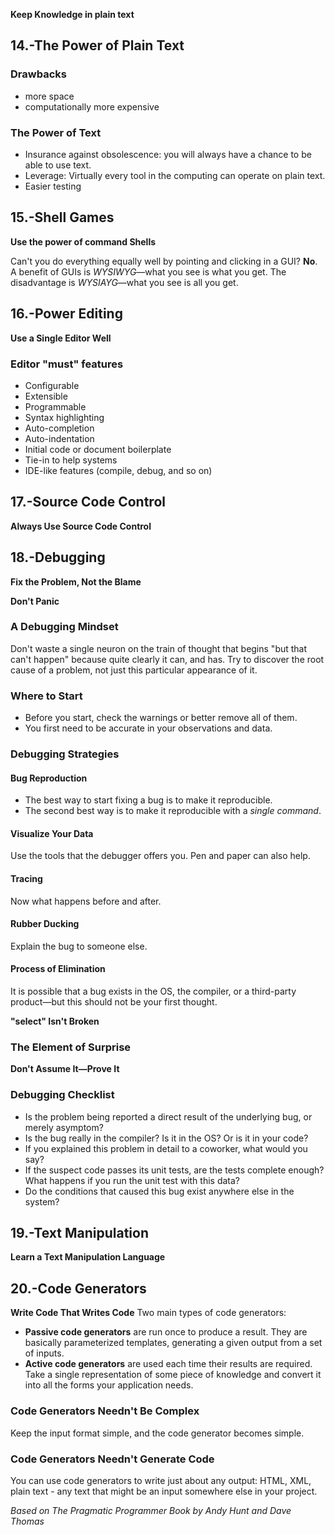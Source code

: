 **Keep Knowledge in plain text**

## 14.-The Power of Plain Text

### Drawbacks

- more space
- computationally more expensive

### The Power of Text

- Insurance against obsolescence: you will always have a chance to be able to use text.
- Leverage: Virtually every tool in the computing can operate on plain text.
- Easier testing

## 15.-Shell Games

**Use the power of command Shells**

Can't you do everything equally well by pointing and clicking in a GUI?
**No**. A benefit of GUIs is _WYSIWYG_—what you see is what you get. The disadvantage is _WYSIAYG_—what you see is all you get.

## 16.-Power Editing

**Use a Single Editor Well**

### Editor "must" features

- Configurable
- Extensible
- Programmable
- Syntax highlighting
- Auto-completion
- Auto-indentation
- Initial code or document boilerplate
- Tie-in to help systems
- IDE-like features (compile, debug, and so on)

## 17.-Source Code Control

**Always Use Source Code Control**

## 18.-Debugging

**Fix the Problem, Not the Blame**

**Don't Panic**

### A Debugging Mindset

Don't waste a single neuron on the train of thought that begins "but that can't happen" because quite clearly it can, and has.
Try to discover the root cause of a problem, not just this particular appearance of it.

### Where to Start

- Before you start, check the warnings or better remove all of them.
- You first need to be accurate in your observations and data.

### Debugging Strategies

#### Bug Reproduction

- The best way to start fixing a bug is to make it reproducible.
- The second best way is to make it reproducible with a _single command_.

#### Visualize Your Data

Use the tools that the debugger offers you. Pen and paper can also help.

#### Tracing

Now what happens before and after.

#### Rubber Ducking

Explain the bug to someone else.

#### Process of Elimination

It is possible that a bug exists in the OS, the compiler, or a third-party product—but this should not be your first thought.

**"select" Isn't Broken**

### The Element of Surprise

**Don't Assume It—Prove It**

### Debugging Checklist

- Is the problem being reported a direct result of the underlying bug, or merely asymptom?
- Is the bug really in the compiler? Is it in the OS? Or is it in your code?
- If you explained this problem in detail to a coworker, what would you say?
- If the suspect code passes its unit tests, are the tests complete enough? What happens if you run the unit test with this data?
- Do the conditions that caused this bug exist anywhere else in the system?

## 19.-Text Manipulation

**Learn a Text Manipulation Language**

## 20.-Code Generators

**Write Code That Writes Code**
Two main types of code generators:

- **Passive code generators** are run once to produce a result. They are basically parameterized templates, generating a given output from a set of inputs.
- **Active code generators** are used each time their results are required. Take a single representation of some piece of knowledge and convert it into all the forms your application needs.

### Code Generators Needn't Be Complex

Keep the input format simple, and the code generator becomes simple.

### Code Generators Needn't Generate Code

You can use code generators to write just about any output: HTML, XML, plain text - any text that might be an input somewhere
else in your project.

_Based on The Pragmatic Programmer Book by Andy Hunt and Dave Thomas_

